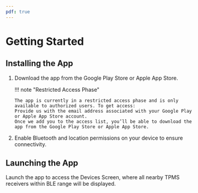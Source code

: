 ```yaml
---
pdf: true
---
```

# Getting Started

## Installing the App

 1. Download the app from the Google Play Store or Apple App Store.

    !!! note "Restricted Access Phase"

        The app is currently in a restricted access phase and is only available to authorized users. To get access:
        Provide us with the email address associated with your Google Play or Apple App Store account.
        Once we add you to the access list, you’ll be able to download the app from the Google Play Store or Apple App Store.
 2. Enable Bluetooth and location permissions on your device to ensure connectivity.

## Launching the App

Launch the app to access the Devices Screen, where all nearby TPMS receivers within BLE range will be displayed.
